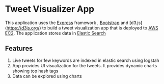 # Tweet Visualizer App

This application uses the [Express](https://expressjs.com/) framework , [Bootstrap](http://getbootstrap.com/) and [d3.js] (https://d3js.org/) to build a tweet visualization app that is deployed to [AWS EC2](http://aws.amazon.com). The application stores data in [Elastic Search](http://aws.amazon.com/elasticsearch/)

## Features
1. Live tweets for few keywords are indexed in elastic search using logstah
2. App provides UI visualization for the tweets. It provides dynamic charts showing top hash tags
3. Data can be explored using charts
